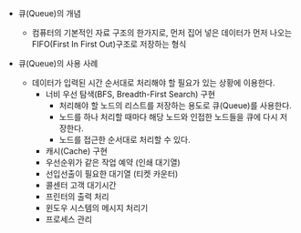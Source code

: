 - 큐(Queue)의 개념
  - 컴퓨터의 기본적인 자료 구조의 한가지로, 먼저 집어 넣은 데이터가 먼저 나오는 FIFO(First In First Out)구조로 저장하는 형식

- 큐(Queue)의 사용 사례
  - 데이터가 입력된 시간 순서대로 처리해야 할 필요가 있는 상황에 이용한다.
    - 너비 우선 탐색(BFS, Breadth-First Search) 구현
      - 처리해야 할 노드의 리스트를 저장하는 용도로 큐(Queue)를 사용한다.
      - 노드를 하나 처리할 때마다 해당 노드와 인접한 노드들을 큐에 다시 저장한다.
      - 노드를 접근한 순서대로 처리할 수 있다.
    - 캐시(Cache) 구현
    - 우선순위가 같은 작업 예약 (인쇄 대기열)
    - 선입선출이 필요한 대기열 (티켓 카운터)
    - 콜센터 고객 대기시간
    - 프린터의 출력 처리
    - 윈도우 시스템의 메시지 처리기
    - 프로세스 관리